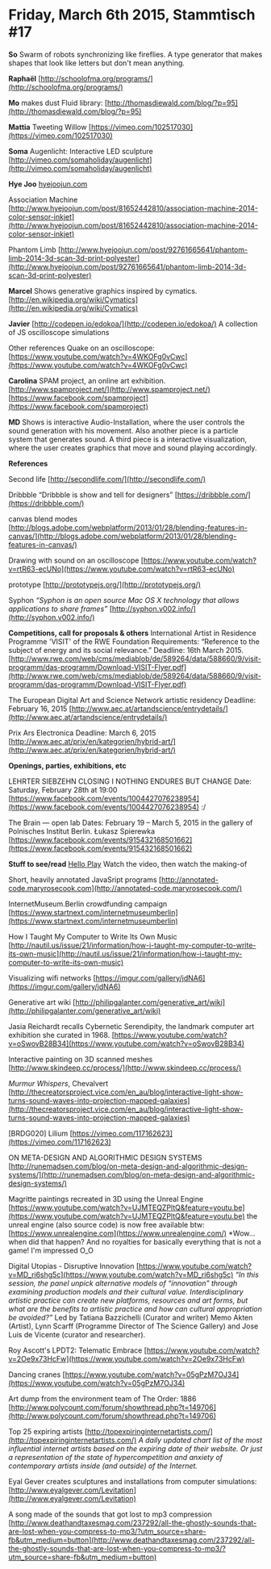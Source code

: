 # **Friday, March 6th 2015, Stammtisch #17** 

**So**
Swarm of robots synchronizing like fireflies.
A type generator that makes shapes that look like letters but don't mean anything.

**Raphaël**
[http://schoolofma.org/programs/](http://schoolofma.org/programs/)

**Mo**
makes dust
Fluid library: [http://thomasdiewald.com/blog/?p=95](http://thomasdiewald.com/blog/?p=95)

**Mattia**
Tweeting Willow
[https://vimeo.com/102517030](https://vimeo.com/102517030)

**Soma**
Augenlicht: Interactive LED sculpture
[http://vimeo.com/somaholiday/augenlicht](http://vimeo.com/somaholiday/augenlicht)

**Hye Joo**
[hyejoojun.com](http://hyejoojun.com/) 

Association Machine
[http://www.hyejoojun.com/post/81652442810/association-machine-2014-color-sensor-inkjet](http://www.hyejoojun.com/post/81652442810/association-machine-2014-color-sensor-inkjet)

Phantom Limb
[http://www.hyejoojun.com/post/92761665641/phantom-limb-2014-3d-scan-3d-print-polyester](http://www.hyejoojun.com/post/92761665641/phantom-limb-2014-3d-scan-3d-print-polyester)

**Marcel**
Shows generative graphics inspired by cymatics.
[http://en.wikipedia.org/wiki/Cymatics](http://en.wikipedia.org/wiki/Cymatics)


**Javier**
[http://codepen.io/edokoa/](http://codepen.io/edokoa/)
A collection of JS oscilloscope simulations

Other references Quake on an oscilloscope: [](https://www.youtube.com/watch?v=4WKOFg0vCwc)[https://www.youtube.com/watch?v=4WKOFg0vCwc](https://www.youtube.com/watch?v=4WKOFg0vCwc)

**Carolina**
SPAM project, an online art exhibition.
[http://www.spamproject.net/](http://www.spamproject.net/)
[https://www.facebook.com/spamproject](https://www.facebook.com/spamproject)

**MD**
Shows is interactive Audio-Installation, where the user controls the sound generation with his movement. Also another piece is a particle system that generates sound. A third piece is a interactive visualization, where the user creates graphics that move and sound playing accordingly.

**References**

Second life
[http://secondlife.com/](http://secondlife.com/)

Dribbble “Dribbble is show and tell for designers”
[https://dribbble.com/](https://dribbble.com/)

canvas blend modes
[http://blogs.adobe.com/webplatform/2013/01/28/blending-features-in-canvas/](http://blogs.adobe.com/webplatform/2013/01/28/blending-features-in-canvas/)

Drawing with sound on an oscilloscope
[https://www.youtube.com/watch?v=rtR63-ecUNo](https://www.youtube.com/watch?v=rtR63-ecUNo)

prototype
[http://prototypejs.org/](http://prototypejs.org/)

Syphon
*“Syphon is an open source Mac OS X technology that allows applications to share frames”*
[http://syphon.v002.info/](http://syphon.v002.info/)


**Competitions, call for proposals & others**
International Artist in Residence Programme 'VISIT' of the RWE Foundation
Requirements: “Reference to the subject of energy and its social relevance.”
Deadline: 16th March 2015.
[http://www.rwe.com/web/cms/mediablob/de/589264/data/588660/9/visit-programm/das-programm/Download-VISIT-Flyer.pdf](http://www.rwe.com/web/cms/mediablob/de/589264/data/588660/9/visit-programm/das-programm/Download-VISIT-Flyer.pdf)

The European Digital Art and Science Network artistic residency
Deadline: February 16, 2015
[http://www.aec.at/artandscience/entrydetails/](http://www.aec.at/artandscience/entrydetails/)

Prix Ars Electronica
Deadline: March 6, 2015
[http://www.aec.at/prix/en/kategorien/hybrid-art/](http://www.aec.at/prix/en/kategorien/hybrid-art/)

**Openings, parties, exhibitions, etc**

LEHRTER SIEBZEHN CLOSING I NOTHING ENDURES BUT CHANGE
Date: Saturday, February 28th at 19:00
[https://www.facebook.com/events/1004427076238954](https://www.facebook.com/events/1004427076238954)
:/

The Brain — open lab 
Dates: February 19 – March 5, 2015
in the gallery of Polnisches Institut Berlin. Łukasz Spierewka
[https://www.facebook.com/events/915432168501662](https://www.facebook.com/events/915432168501662)


**Stuff to see/read**
[Hello Play](http://www.mrwillvincent.co.uk/Hello-Play)
Watch the video, then watch the making-of

Short, heavily annotated JavaSript programs
[http://annotated-code.maryrosecook.com](http://annotated-code.maryrosecook.com/)

InternetMuseum.Berlin crowdfunding campaign
[https://www.startnext.com/internetmuseumberlin](https://www.startnext.com/internetmuseumberlin)

How I Taught My Computer to Write Its Own Music
[http://nautil.us/issue/21/information/how-i-taught-my-computer-to-write-its-own-music](http://nautil.us/issue/21/information/how-i-taught-my-computer-to-write-its-own-music)

Visualizing wifi networks
[https://imgur.com/gallery/jdNA6](https://imgur.com/gallery/jdNA6)

Generative art wiki
[http://philipgalanter.com/generative_art/wiki](http://philipgalanter.com/generative_art/wiki)

Jasia Reichardt recalls Cybernetic Serendipity, the landmark computer art exhibition she curated in 1968. 
[https://www.youtube.com/watch?v=oSwovB28B34](https://www.youtube.com/watch?v=oSwovB28B34)

Interactive painting on 3D scanned meshes
[http://www.skindeep.cc/process/](http://www.skindeep.cc/process/)

*Murmur Whispers*, Chevalvert
[http://thecreatorsproject.vice.com/en_au/blog/interactive-light-show-turns-sound-waves-into-projection-mapped-galaxies](http://thecreatorsproject.vice.com/en_au/blog/interactive-light-show-turns-sound-waves-into-projection-mapped-galaxies)

[BRDG020] Lilium
[https://vimeo.com/117162623](https://vimeo.com/117162623)

ON META-DESIGN AND ALGORITHMIC DESIGN SYSTEMS
[http://runemadsen.com/blog/on-meta-design-and-algorithmic-design-systems/](http://runemadsen.com/blog/on-meta-design-and-algorithmic-design-systems/)

Magritte paintings recreated in 3D using the Unreal Engine
[https://www.youtube.com/watch?v=UJMTEQZPltQ&feature=youtu.be](https://www.youtube.com/watch?v=UJMTEQZPltQ&feature=youtu.be)
the unreal engine (also source code) is now free available btw: [https://www.unrealengine.com](https://www.unrealengine.com/)
*Wow... when did that happen? And no royalties for basically everything that is not a game! I'm impressed O_O

Digital Utopias - Disruptive Innovation
[https://www.youtube.com/watch?v=MD_ri6shg5c](https://www.youtube.com/watch?v=MD_ri6shg5c)
*“In this session, the panel unpick alternative models of “innovation” through examining production models and their cultural value. Interdisciplinary artistic practice can create new platforms, resources and art forms, but what are the benefits to artistic practice and how can cultural appropriation be avoided?”*
Led by Tatiana Bazzichelli (Curator and writer) Memo Akten (Artist), Lynn Scarff (Programme Director of The Science Gallery) and Jose Luis de Vicente (curator and researcher).

Roy Ascott's LPDT2: Telematic Embrace
[https://www.youtube.com/watch?v=2Oe9x73HcFw](https://www.youtube.com/watch?v=2Oe9x73HcFw)

Dancing cranes
[https://www.youtube.com/watch?v=05gPzM7OJ34](https://www.youtube.com/watch?v=05gPzM7OJ34)

Art dump from the environment team of The Order: 1886 
[http://www.polycount.com/forum/showthread.php?t=149706](http://www.polycount.com/forum/showthread.php?t=149706)

Top 25 expiring artists
[http://topexpiringinternetartists.com/](http://topexpiringinternetartists.com/)
*A daily updated chart list of the most influential internet artists based on the expiring date of their website.*
*Or just a representation of the state of hypercompetition and anxiety of contemporary artists inside (and outside) of the Internet.*

Eyal Gever creates sculptures and installations from computer simulations:
[http://www.eyalgever.com/Levitation](http://www.eyalgever.com/Levitation)

A song made of the sounds that got lost to mp3 compression
[http://www.deathandtaxesmag.com/237292/all-the-ghostly-sounds-that-are-lost-when-you-compress-to-mp3/?utm_source=share-fb&utm_medium=button](http://www.deathandtaxesmag.com/237292/all-the-ghostly-sounds-that-are-lost-when-you-compress-to-mp3/?utm_source=share-fb&utm_medium=button)


